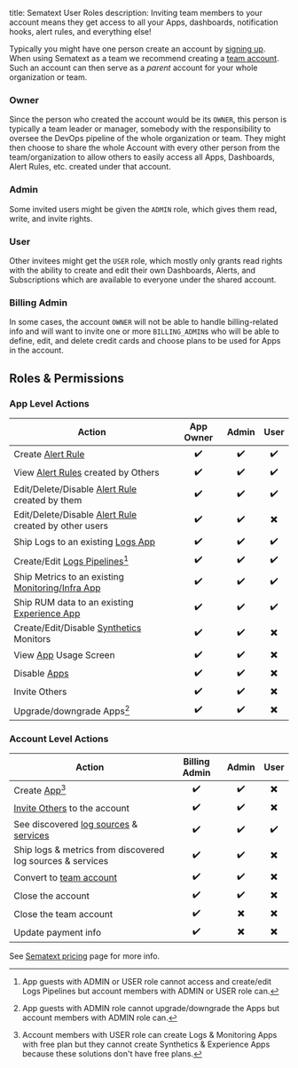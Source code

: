 title: Sematext User Roles
description: Inviting team members to your account means they get access to all your Apps, dashboards, notification hooks, alert rules, and everything else!

Typically you might have one person create an account by [signing up](https://apps.sematext.com/ui/registration). 
When using Sematext as a team we recommend creating a [team account](../team/#team-account).  Such an account can then serve as a _parent_ account for your whole organization or team.  

### Owner
Since the person who created the account would be its `OWNER`, this person
is typically a team leader or manager, somebody with the responsibility to 
oversee the DevOps pipeline of the whole organization or team. They might then choose 
to share the whole Account with every other person from the team/organization 
to allow others to easily access all Apps, Dashboards, Alert Rules, etc. created under that account.

### Admin
Some invited users might be given the `ADMIN` role, which gives
them read, write, and invite rights. 

### User
Other invitees might get the
`USER` role, which mostly only grants read rights with the ability to
create and edit their own Dashboards, Alerts, and Subscriptions which are
available to everyone under the shared account. 

### Billing Admin
In some cases, the account `OWNER` will not be able to handle billing-related 
info and will want to invite one or more `BILLING_ADMIN`s who will be able to define, 
edit, and delete credit cards and choose plans to be used for Apps in the 
account.

## Roles & Permissions

### App Level Actions
Action | App Owner | Admin | User
--- | :---: | :---: | :---:
Create [Alert Rule](https://sematext.com/docs/alerts/) | ✔️ | ✔️ | ✔️
View [Alert Rules](https://sematext.com/docs/alerts/) created by Others | ✔️ | ✔️ | ✔️
Edit/Delete/Disable [Alert Rule](https://sematext.com/docs/alerts/) created by them | ✔️ | ✔️ | ✔️
Edit/Delete/Disable [Alert Rule](https://sematext.com/docs/alerts/) created by other users  | ✔️ | ✔️ | ✖️
Ship Logs to an existing [Logs App](https://sematext.com/docs/logs/)| ✔️ | ✔️ | ✔️
Create/Edit [Logs Pipelines](https://sematext.com/docs/logs/pipelines/)[^1]| ✔️ | ✔️ | ✔️
Ship Metrics to an existing [Monitoring/Infra App](https://sematext.com/docs/monitoring/) | ✔️ | ✔️ | ✔️
Ship RUM data to an existing [Experience App](https://sematext.com/docs/experience/) | ✔️ | ✔️ | ✔️
Create/Edit/Disable [Synthetics](https://sematext.com/docs/synthetics/getting-started/) Monitors | ✔️ | ✔️ | ✖️
View [App](https://sematext.com/docs/guide/app-guide/) Usage Screen | ✔️ | ✔️ | ✖️
Disable [Apps](https://sematext.com/docs/guide/app-guide/)  | ✔️ | ✔️ | ✖️
Invite Others | ✔️ | ✔️ | ✖️
Upgrade/downgrade Apps[^2]| ✔️ | ✔️ | ✖️

### Account Level Actions
Action | Billing Admin | Admin | User 
--- | :---:  | :---: | :---:
Create [App](https://sematext.com/docs/guide/app-guide/)[^3]| ✔️ | ✔️ | ✖️
[Invite Others](https://sematext.com/docs/team/account-members/) to the account | ✔️ | ✔️ | ✖️
See discovered [log sources](https://sematext.com/docs/logs/discovery/intro/) & [services](https://sematext.com/docs/monitoring/autodiscovery/)  | ✔️ | ✔️ | ✔️
Ship logs & metrics from discovered log sources & services | ✔️ | ✔️ | ✖️
Convert to [team account](https://sematext.com/docs/team/#team-account) | ✔️ | ✔️ | ✖️
Close the account | ✔️ | ✔️ | ✖️
Close the team account | ✔️ | ✖️ | ✖️
Update payment info  | ✔️ | ✖️ | ✖️

[^1]: App guests with ADMIN or USER role cannot access and create/edit Logs Pipelines but account members with ADMIN or USER role can.

[^2]: App guests with ADMIN role cannot upgrade/downgrade the Apps but account members with ADMIN role can.

[^3]: Account members with USER role can create Logs & Monitoring Apps with free plan but they cannot create Synthetics & Experience Apps because these solutions don't have free plans.

See [Sematext pricing](https://sematext.com/pricing/) page for more info.


